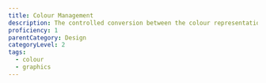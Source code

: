 ```yaml
---
title: Colour Management
description: The controlled conversion between the colour representations of various devices, such as image scanners, digital cameras, monitors, TV screens, film printers, computer printers, offset presses, and corresponding media.
proficiency: 1
parentCategory: Design
categoryLevel: 2
tags:
  - colour
  - graphics
---
```

